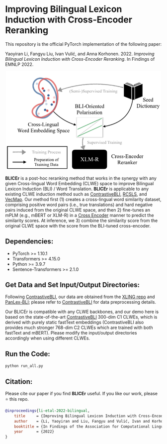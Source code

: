 # Improving Bilingual Lexicon Induction with Cross-Encoder Reranking

This repository is the official PyTorch implementation of the following paper: 

Yaoyiran Li, Fangyu Liu, Ivan Vulić, and Anna Korhonen. 2022. *Improving Bilingual Lexicon Induction with Cross-Encoder Reranking*. In Findings of EMNLP 2022. 

<p align="center">
  <img width="500" src="model.png">
</p>

**BLICEr** is a post-hoc reranking method that works in the synergy with any given Cross-lingual Word Embedding (CLWE) space to improve Bilingual Lexicon Induction (BLI) / Word Translation. **BLICEr** is applicable to any existing CLWE induction method such as [ContrastiveBLI](https://github.com/cambridgeltl/ContrastiveBLI/), [RCSLS](https://github.com/facebookresearch/fastText/tree/main/alignment), and [VecMap](https://github.com/artetxem/vecmap). Our method first (1) creates a cross-lingual word similarity dataset, comprising positive word pairs (i.e., true translations) and hard negative pairs induced from the original CLWE space, and then 2) fine-tunes an mPLM (e.g., mBERT or XLM-R) in a [Cross Encoder](https://www.sbert.net/examples/applications/cross-encoder/README.html) manner to predict the similarity scores. At inference, we 3) combine the similarity score from the original CLWE space with the score from the BLI-tuned cross-encoder. 

## Dependencies:

- PyTorch >= 1.10.1
- Transformers >= 4.15.0
- Python >= 3.9.7
- Sentence-Transformers >= 2.1.0

## Get Data and Set Input/Output Directories:
Following [ContrastiveBLI](https://github.com/cambridgeltl/ContrastiveBLI/), our data are obtained from the [XLING repo](https://github.com/codogogo/xling-eval) and [PanLex-BLI](https://github.com/cambridgeltl/panlex-bli); please refer to [ContrastiveBLI](https://github.com/cambridgeltl/ContrastiveBLI/) for data preprocessing details.

Our BLICEr is compatible with any CLWE backbones, and our demo here is based on the state-of-the-art [ContrastiveBLI](https://github.com/cambridgeltl/ContrastiveBLI/) 300-dim C1 CLWEs, which is derived with purely static fastText embeddings (ContrastiveBLI also provides much stronger 768-dim C2 CLWEs which are trained with both fastText and mBERT). Please modify the input/output directories accordingly when using different CLWEs.  

## Run the Code:

```bash
python run_all.py
```
## Citation:
Please cite our paper if you find **BLICEr** useful. If you like our work, please ⭐ this repo.
```bibtex
@inproceedings{li-etal-2022-bilingual,
    title     = {Improving Bilingual Lexicon Induction with Cross-Encoder Reranking},
    author    = {Li, Yaoyiran and Liu, Fangyu and Vulić, Ivan and Korhonen, Anna},
    booktitle = {In Findings of the Association for Computational Linguistics: EMNLP 2022},    
    year      = {2022}
}
```
